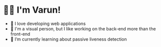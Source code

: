 # &#128075;&#127997; I'm Varun!

- &#128154; I love developing web applications
- 🤔 I'm a visual person, but I like working on the back-end more than the front-end
- 🌱 I’m currently learning about passive liveness detection
